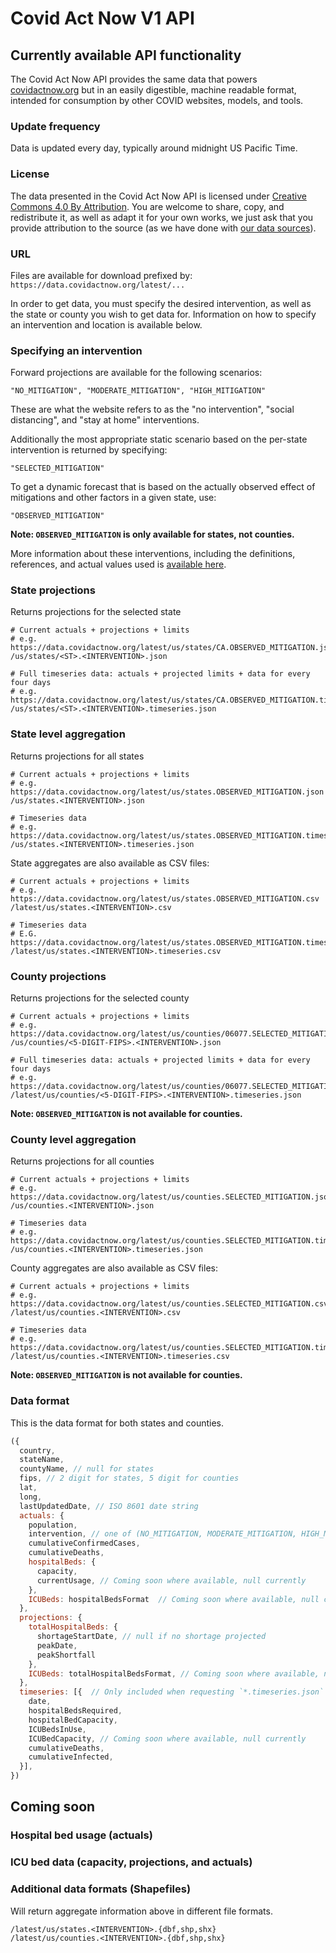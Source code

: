 # Covid Act Now V1 API

## Currently available API functionality

The Covid Act Now API provides the same data that powers [covidactnow.org](https://covidactnow.org) but in an easily digestible, machine readable format, intended for consumption by other COVID websites, models, and tools.

### Update frequency

Data is updated every day, typically around midnight US Pacific Time.

### License

The data presented in the Covid Act Now API is licensed under [Creative Commons 4.0 By Attribution](https://creativecommons.org/licenses/by/4.0/). You are welcome to share, copy, and redistribute it, as well as adapt it for your own works, we just ask that you provide attribution to the source (as we have done with [our data sources](https://github.com/covid-projections/covid-data-public#date-sources-for-current--future-use)).

### URL

Files are available for download prefixed by: `https://data.covidactnow.org/latest/...`

In order to get data, you must specify the desired intervention, as well as the state or county you wish to get data for. Information on how to specify an intervention and location is available below.

### Specifying an intervention

Forward projections are available for the following scenarios:

    "NO_MITIGATION", "MODERATE_MITIGATION", "HIGH_MITIGATION"

These are what the website refers to as the "no intervention", "social distancing", and "stay at home" interventions.

Additionally the most appropriate static scenario based on the per-state intervention is returned by specifying:

    "SELECTED_MITIGATION"

To get a dynamic forecast that is based on the actually observed effect of mitigations and other factors in a given state, use:

    "OBSERVED_MITIGATION"

**Note: `OBSERVED_MITIGATION` is only available for states, not counties.**

More information about these interventions, including the definitions, references, and actual values used is [available here](https://data.covidactnow.org/Covid_Act_Now_Model_References_and_Assumptions.pdf).

### State projections

Returns projections for the selected state

    # Current actuals + projections + limits
    # e.g. https://data.covidactnow.org/latest/us/states/CA.OBSERVED_MITIGATION.json
    /us/states/<ST>.<INTERVENTION>.json
    
    # Full timeseries data: actuals + projected limits + data for every four days
    # e.g. https://data.covidactnow.org/latest/us/states/CA.OBSERVED_MITIGATION.timeseries.json 
    /us/states/<ST>.<INTERVENTION>.timeseries.json

### State level aggregation

Returns projections for all states

    # Current actuals + projections + limits
    # e.g. https://data.covidactnow.org/latest/us/states.OBSERVED_MITIGATION.json
    /us/states.<INTERVENTION>.json
    
    # Timeseries data
    # e.g. https://data.covidactnow.org/latest/us/states.OBSERVED_MITIGATION.timeseries.json
    /us/states.<INTERVENTION>.timeseries.json

State aggregates are also available as CSV files:
    
    # Current actuals + projections + limits
    # e.g. https://data.covidactnow.org/latest/us/states.OBSERVED_MITIGATION.csv
    /latest/us/states.<INTERVENTION>.csv
    
    # Timeseries data
    # E.G. https://data.covidactnow.org/latest/us/states.OBSERVED_MITIGATION.timeseries.csv
    /latest/us/states.<INTERVENTION>.timeseries.csv

### County projections

Returns projections for the selected county
    
    # Current actuals + projections + limits
    # e.g. https://data.covidactnow.org/latest/us/counties/06077.SELECTED_MITIGATION.json
    /us/counties/<5-DIGIT-FIPS>.<INTERVENTION>.json 

    # Full timeseries data: actuals + projected limits + data for every four days
    # e.g. https://data.covidactnow.org/latest/us/counties/06077.SELECTED_MITIGATION.timeseries.json
    /latest/us/counties/<5-DIGIT-FIPS>.<INTERVENTION>.timeseries.json 
    
**Note: `OBSERVED_MITIGATION` is not available for counties.**

### County level aggregation

Returns projections for all counties

    # Current actuals + projections + limits
    # e.g. https://data.covidactnow.org/latest/us/counties.SELECTED_MITIGATION.json
    /us/counties.<INTERVENTION>.json
    
    # Timeseries data
    # e.g. https://data.covidactnow.org/latest/us/counties.SELECTED_MITIGATION.timeseries.json
    /us/counties.<INTERVENTION>.timeseries.json

County aggregates are also available as CSV files:
    
    # Current actuals + projections + limits
    # e.g. https://data.covidactnow.org/latest/us/counties.SELECTED_MITIGATION.csv
    /latest/us/counties.<INTERVENTION>.csv
    
    # Timeseries data
    # e.g. https://data.covidactnow.org/latest/us/counties.SELECTED_MITIGATION.timeseries.csv
    /latest/us/counties.<INTERVENTION>.timeseries.csv

**Note: `OBSERVED_MITIGATION` is not available for counties.**

### Data format

This is the data format for both states and counties. 

```js
({
  country,
  stateName,
  countyName, // null for states
  fips, // 2 digit for states, 5 digit for counties
  lat, 
  long,
  lastUpdatedDate, // ISO 8601 date string
  actuals: {
    population,
    intervention, // one of (NO_MITIGATION, MODERATE_MITIGATION, HIGH_MITIGATION)
    cumulativeConfirmedCases,
    cumulativeDeaths,
    hospitalBeds: {
      capacity,
      currentUsage, // Coming soon where available, null currently
    }, 
    ICUBeds: hospitalBedsFormat  // Coming soon where available, null currently
  }, 
  projections: {
    totalHospitalBeds: {
      shortageStartDate, // null if no shortage projected
      peakDate,
      peakShortfall
    },
    ICUBeds: totalHospitalBedsFormat, // Coming soon where available, null currently
  },
  timeseries: [{  // Only included when requesting `*.timeseries.json` or `*.timeseries.csv`.
    date,
    hospitalBedsRequired,
    hospitalBedCapacity,
    ICUBedsInUse,
    ICUBedCapacity, // Coming soon where available, null currently
    cumulativeDeaths,
    cumulativeInfected,
  }],
})
```

## Coming soon

### Hospital bed usage (actuals)

### ICU bed data (capacity, projections, and actuals)

### Additional data formats (Shapefiles)

Will return aggregate information above in different file formats.

    /latest/us/states.<INTERVENTION>.{dbf,shp,shx}
    /latest/us/counties.<INTERVENTION>.{dbf,shp,shx}



